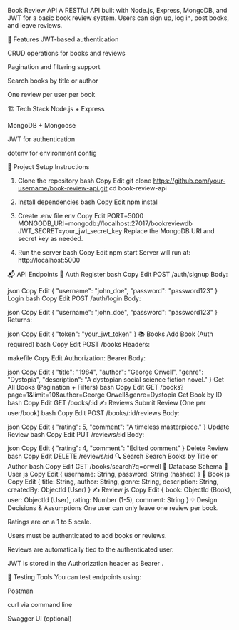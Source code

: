 Book Review API
A RESTful API built with Node.js, Express, MongoDB, and JWT for a basic book review system. Users can sign up, log in, post books, and leave reviews.

🚀 Features
JWT-based authentication

CRUD operations for books and reviews

Pagination and filtering support

Search books by title or author

One review per user per book

🏗️ Tech Stack
Node.js + Express

MongoDB + Mongoose

JWT for authentication

dotenv for environment config

🔧 Project Setup Instructions
1. Clone the repository
bash
Copy
Edit
git clone https://github.com/your-username/book-review-api.git
cd book-review-api
2. Install dependencies
bash
Copy
Edit
npm install
3. Create .env file
env
Copy
Edit
PORT=5000
MONGODB_URI=mongodb://localhost:27017/bookreviewdb
JWT_SECRET=your_jwt_secret_key
Replace the MongoDB URI and secret key as needed.

4. Run the server
bash
Copy
Edit
npm start
Server will run at: http://localhost:5000

📬 API Endpoints
🔐 Auth
Register
bash
Copy
Edit
POST /auth/signup
Body:

json
Copy
Edit
{
  "username": "john_doe",
  "password": "password123"
}
Login
bash
Copy
Edit
POST /auth/login
Body:

json
Copy
Edit
{
  "username": "john_doe",
  "password": "password123"
}
Returns:

json
Copy
Edit
{
  "token": "your_jwt_token"
}
📚 Books
Add Book (Auth required)
bash
Copy
Edit
POST /books
Headers:

makefile
Copy
Edit
Authorization: Bearer <token>
Body:

json
Copy
Edit
{
  "title": "1984",
  "author": "George Orwell",
  "genre": "Dystopia",
  "description": "A dystopian social science fiction novel."
}
Get All Books (Pagination + Filters)
bash
Copy
Edit
GET /books?page=1&limit=10&author=George Orwell&genre=Dystopia
Get Book by ID
bash
Copy
Edit
GET /books/:id
✍️ Reviews
Submit Review (One per user/book)
bash
Copy
Edit
POST /books/:id/reviews
Body:

json
Copy
Edit
{
  "rating": 5,
  "comment": "A timeless masterpiece."
}
Update Review
bash
Copy
Edit
PUT /reviews/:id
Body:

json
Copy
Edit
{
  "rating": 4,
  "comment": "Edited comment"
}
Delete Review
bash
Copy
Edit
DELETE /reviews/:id
🔍 Search
Search Books by Title or Author
bash
Copy
Edit
GET /books/search?q=orwell
📐 Database Schema
🧑 User
js
Copy
Edit
{
  username: String,
  password: String (hashed)
}
📘 Book
js
Copy
Edit
{
  title: String,
  author: String,
  genre: String,
  description: String,
  createdBy: ObjectId (User)
}
✍️ Review
js
Copy
Edit
{
  book: ObjectId (Book),
  user: ObjectId (User),
  rating: Number (1-5),
  comment: String
}
💡 Design Decisions & Assumptions
One user can only leave one review per book.

Ratings are on a 1 to 5 scale.

Users must be authenticated to add books or reviews.

Reviews are automatically tied to the authenticated user.

JWT is stored in the Authorization header as Bearer <token>.

🧪 Testing Tools
You can test endpoints using:

Postman

curl via command line

Swagger UI (optional)
